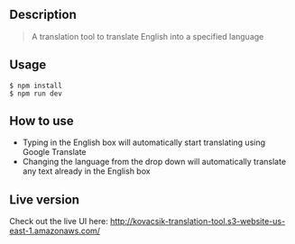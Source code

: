 ## Description

> A translation tool to translate English into a specified language

## Usage

```
$ npm install
$ npm run dev
```

## How to use

- Typing in the English box will automatically start translating using Google Translate
- Changing the language from the drop down will automatically translate any text already in the English box

## Live version

Check out the live UI here:
http://kovacsik-translation-tool.s3-website-us-east-1.amazonaws.com/
